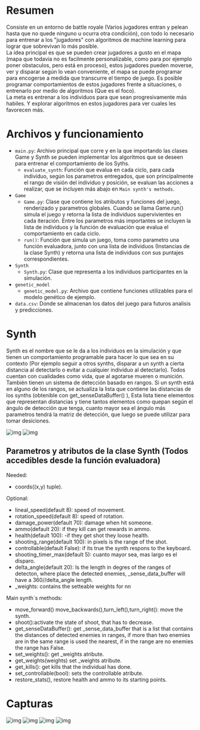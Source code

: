 <h1>Resumen</h1>
Consiste en un entorno de battle royale (Varios jugadores entran y pelean hasta que no quede ninguno u ocurra otra condición), con todo lo necesario para entrenar a los "jugadores" con algoritmos de machine learning para lograr que sobrevivan lo más posible.<br>
La idea principal es que se pueden crear jugadores a gusto en el mapa (mapa que todavia no es facilmente personalizable, como para por ejemplo poner obstaculos, pero está en proceso), estos jugadores pueden moverse, ver y disparar según lo vean conveniente, el mapa se puede programar para encogerse a medida que transcurre el tiempo de juego.
Es posible programar comportamientos de estos jugadores frente a situaciones, o entrenarlo por medio de algoritmos (Que es el foco).<br>
La meta es entrenar a los individuos para que sean progresivamente más habiles. Y explorar algoritmos en estos jugadores para ver cuales les favorecen más.


<h1>Archivos y funcionamiento</h1>
  
* ```main.py```: Archivo principal que corre y en la que importando las clases Game y Synth se pueden implementar los algoritmos que se deseen para entrenar el comportamiento de los Syths.<br>
    * ```evaluate_synth```: Función que evalua en cada ciclo, para cada individuo, según los parametros entregados, que son principalmente el rango de visión del individuo y posición, se evaluan las acciones a realizar, que se incluyen más abajo en ```Main synth's methods```. 
* ```Game```<br>
    * ```Game.py```: Clase que contiene los atributos y funciones del juego, renderizado y parametros globales. Cuando se llama Game.run() simula el juego y retorna la lista de individuos supervivientes en cada iteración. Entre los parametros más importantes se incluyen la lista de individuos y la función de evaluación que evalua el comportamiento en cada ciclo.<br>
    * ```run()```: Función que simula un juego, toma como parametro una función evaluadora, junto con una lista de individuos (Instancias de la clase Synth) y retorna una lista de individuos con sus puntajes correspondientes.
* ```Synth```<br>
    * ```Synth.py```: Clase que representa a los individuos participantes en la simulación.<br>
* ```genetic_model```<br>
   * ```genetic_model.py```: Archivo que contiene funciones utilizables para el modelo genético de ejemplo.<br>
* ```data.csv```: Donde se almacenan los datos del juego para futuros analisis y predicciones.<br>
<h1>Synth</h1>
Synth es el nombre que se le da a los individuos en la simulación y que tienen un comportamiento programable para hacer lo que sea en su contexto (Por ejemplo seguir a otros synths, disparar a un synth a cierta distancia al detectarlo o evitar a cualquier individuo al detectarlo). Todos cuentan con cualidades como vida, que al agotarse mueren o munición.<br>
También tienen un sistema de detección basado en rangos. Si un synth está en alguno de los rangos, se actualiza la lista que contiene las distancias de los synths (obtenible con get_senseDataBuffer() ), Esta lista tiene elementos que representan distancias y tiene tantos elementos como quepan según el ángulo de detección que tenga, cuanto mayor sea el ángulo más parametros tendrá la matriz de detección, que luego se puede utilizar para tomar desiciones.<br>

![img](https://github.com/MartinCastillo/IA-Royale/blob/master/captures/5.PNG)
![img](https://github.com/MartinCastillo/IA-Royale/blob/master/captures/6.PNG)

<h2>Parametros y atributos de la clase Synth (Todos accedibles desde la función evaluadora)</h2>
  
Needed:<br>
  * coords((x,y) tuple).
  
Optional:<br>
  * lineal_speed(default 8): speed of movement.
  * rotation_speed(default 8): speed of rotation.
  * damage_power(default 70): damage when hit someone.
  * ammo(default 20): if they kill can get rewards in ammo.
  * health(default 100): -if they get shot they loose health.
  * shooting_range(default 100): in pixels is the range of the shot.
  * controllable(default False): if its true the synth respons to the keyboard.
  * shooting_timer_max(default 5): cuanto mayor sea, mas largo es el disparo.
  * delta_angle(default 20): Is the length in degres of the ranges of detecton,
  where place the detected enemies, _sense_data_buffer will have a 360//delta_angle
  length.
  * _weights: contains the setteable weights for nn

Main synth´s methods:
  * move_forward() move_backwards(),turn_left(),turn_right(): move the synth.
  * shoot():activate the state of shoot, that has to decrease.
  * get_senseDataBuffer(): get _sense_data_buffer that is a list that contains the
  distances of detected enemies in ranges, if more than two enemies are in the same
  range is used the nearest, if in the range are no enemies the range has False.
  * set_weights(): get _weights atribute.
  * get_weights(weights) set _weights atribute.
  * get_kills(): get kills that the individual has done.
  * set_controllable(bool): sets the controllable atribute.
  * restore_stats(), restore health and ammo to its starting points.

<h1>Capturas</h1>
  
  ![img](https://github.com/MartinCastillo/IA-Royale/blob/master/captures/1.PNG)
  ![img](https://github.com/MartinCastillo/IA-Royale/blob/master/captures/2.PNG)
  ![img](https://github.com/MartinCastillo/IA-Royale/blob/master/captures/3.PNG)
  ![img](https://github.com/MartinCastillo/IA-Royale/blob/master/captures/4.PNG)
